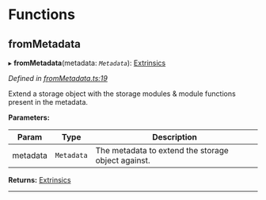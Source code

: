 

# Functions

<a id="frommetadata"></a>

##  fromMetadata

▸ **fromMetadata**(metadata: *`Metadata`*): [Extrinsics](../interfaces/_types_d_.extrinsics.md)

*Defined in [fromMetadata.ts:19](https://github.com/polkadot-js/api/blob/bba764b/packages/type-extrinsics/src/fromMetadata.ts#L19)*

Extend a storage object with the storage modules & module functions present in the metadata.

**Parameters:**

| Param | Type | Description |
| ------ | ------ | ------ |
| metadata | `Metadata` |  The metadata to extend the storage object against. |

**Returns:** [Extrinsics](../interfaces/_types_d_.extrinsics.md)

___

